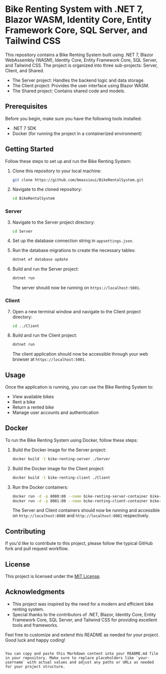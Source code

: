 # Bike Renting System with .NET 7, Blazor WASM, Identity Core, Entity Framework Core, SQL Server, and Tailwind CSS

This repository contains a Bike Renting System built using .NET 7, Blazor WebAssembly (WASM), Identity Core, Entity Framework Core, SQL Server, and Tailwind CSS. The project is organized into three sub-projects: Server, Client, and Shared.   
* The Server project: Handles the backend logic and data storage.
* The Client project: Provides the user interface using Blazor WASM.
* The Shared project: Contains shared code and models.

## Prerequisites

Before you begin, make sure you have the following tools installed:

- .NET 7 SDK
- Docker (for running the project in a containerized environment)

## Getting Started

Follow these steps to set up and run the Bike Renting System:

1. Clone this repository to your local machine:

   ```bash
   git clone https://github.com/bmassioui/BikeRentalSystem.git
   ```

2. Navigate to the cloned repository:

   ```bash
   cd BikeRentalSystem
   ```

### Server

3. Navigate to the Server project directory:

   ```bash
   cd Server
   ```

4. Set up the database connection string in `appsettings.json`.

5. Run the database migrations to create the necessary tables:

   ```bash
   dotnet ef database update
   ```

6. Build and run the Server project:

   ```bash
   dotnet run
   ```

   The server should now be running on `https://localhost:5001`.

### Client

7. Open a new terminal window and navigate to the Client project directory:

   ```bash
   cd ../Client
   ```

8. Build and run the Client project:

   ```bash
   dotnet run
   ```

   The client application should now be accessible through your web browser at `https://localhost:5001`.

## Usage

Once the application is running, you can use the Bike Renting System to:

- View available bikes
- Rent a bike
- Return a rented bike
- Manage user accounts and authentication

## Docker

To run the Bike Renting System using Docker, follow these steps:

1. Build the Docker image for the Server project:

   ```bash
   docker build -t bike-renting-server ./Server
   ```

2. Build the Docker image for the Client project:

   ```bash
   docker build -t bike-renting-client ./Client
   ```

3. Run the Docker containers:

   ```bash
   docker run -d -p 8080:80 --name bike-renting-server-container bike-renting-server
   docker run -d -p 8081:80 --name bike-renting-client-container bike-renting-client
   ```

   The Server and Client containers should now be running and accessible on `http://localhost:8080` and `http://localhost:8081` respectively.

## Contributing

If you'd like to contribute to this project, please follow the typical GitHub fork and pull request workflow.

## License

This project is licensed under the [MIT License](LICENSE).

## Acknowledgments

- This project was inspired by the need for a modern and efficient bike renting system.
- Special thanks to the contributors of .NET, Blazor, Identity Core, Entity Framework Core, SQL Server, and Tailwind CSS for providing excellent tools and frameworks.

Feel free to customize and extend this README as needed for your project. Good luck and happy coding!
```

You can copy and paste this Markdown content into your README.md file in your repository. Make sure to replace placeholders like `your-username` with actual values and adjust any paths or URLs as needed for your project structure.